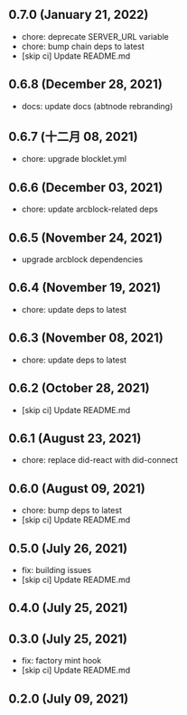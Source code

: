 ## 0.7.0 (January 21, 2022)

- chore: deprecate SERVER_URL variable
- chore: bump chain deps to latest
- [skip ci] Update README.md

## 0.6.8 (December 28, 2021)

- docs: update docs (abtnode rebranding)

## 0.6.7 (十二月 08, 2021)

- chore: upgrade blocklet.yml

## 0.6.6 (December 03, 2021)

- chore: update arcblock-related deps

## 0.6.5 (November 24, 2021)

- upgrade arcblock dependencies

## 0.6.4 (November 19, 2021)

- chore: update deps to latest

## 0.6.3 (November 08, 2021)

- chore: update deps to latest

## 0.6.2 (October 28, 2021)

- [skip ci] Update README.md

## 0.6.1 (August 23, 2021)

- chore: replace did-react with did-connect

## 0.6.0 (August 09, 2021)

- chore: bump deps to latest
- [skip ci] Update README.md

## 0.5.0 (July 26, 2021)

- fix: building issues
- [skip ci] Update README.md

## 0.4.0 (July 25, 2021)



## 0.3.0 (July 25, 2021)

- fix: factory mint hook
- [skip ci] Update README.md

## 0.2.0 (July 09, 2021)

